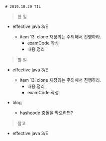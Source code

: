     # 2019.10.20 TIL

> 한 일

- effective java 3/E

    - item 13. clone 재정의는 주의해서 진행하라.
        - examCode 작성
        - 내용 정리

> 할 일

- effective java 3/E
    - item 13. clone 재정의는 주의해서 진행하라.
        - 내용 정리
        - examCode 작성

- blog
    - hashcode 충돌을 막으려면?

> 참고

- effective java 3/E
